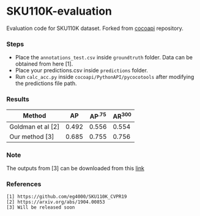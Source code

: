 # SKU110K-evaluation

Evaluation code for SKU110K dataset. Forked from [cocoapi](https://github.com/cocodataset/cocoapi) repository.

### Steps
- Place the `annotations_test.csv` inside `groundtruth` folder. Data can be obtained from here [1].
- Place your predictions.csv inside `predictions` folder.
- Run `calc_acc.py` inside `cocoapi/PythonAPI/pycocotools` after modifying the predictions file path.

### Results

| Method  | AP | AP<sup>.75</sup> | AR<sup>300</sup>  |
| ----- | ----- | ---- | ----- |
|Goldman et al [2]| 0.492 | 0.556 |0.554  |
|Our method [3]| 0.685 |0.755 | 0.756 |

### Note

The outputs from [3] can be downloaded from this [link](https://drive.google.com/file/d/1qOJHip8lfTXn8Yb-mLWaFcnqkHIsZR1e/view?usp=sharing)

### References

```
[1] https://github.com/eg4000/SKU110K_CVPR19
[2] https://arxiv.org/abs/1904.00853
[3] Will be released soon
```

